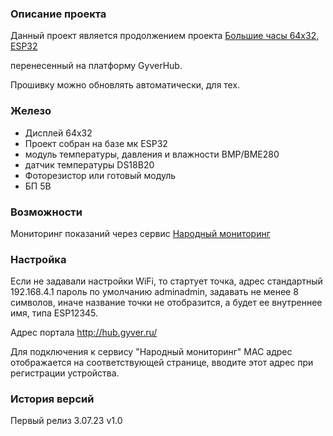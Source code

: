 ### Описание проекта

Данный проект является продолжением проекта [Большие часы 64х32, ESP32](https://community.alexgyver.ru/threads/bolshie-chasy-na-ws2812-esp8266-narodnyj-monitoring.5067/)

перенесенный на платформу GyverHub.

Прошивку можно обновлять автоматически, для тех.

### Железо

* Дисплей 64х32
* Проект собран на базе мк ESP32
* модуль температуры, давления и влажности BMP/BME280
* датчик температуры DS18B20
* Фоторезистор или готовый модуль
* БП 5В

### Возможности

Мониторинг показаний через сервис [Народный мониторинг](https://narodmon.ru/?invite=asm)

### Настройка

Если не задавали настройки WiFi, то стартует точка, адрес стандартный 192.168.4.1 пароль по умолчанию adminadmin, задавать не менее 8 символов, иначе название точки не отобразится, а будет ее внутреннее имя, типа ESP12345.

Адрес портала http://hub.gyver.ru/

Для подключения к сервису "Народный мониторинг" MAC адрес отображается на соответствующей странице, вводите этот адрес при регистрации устройства.

### История версий

Первый релиз 3.07.23 v1.0
